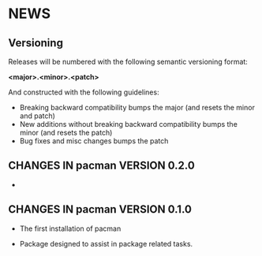 NEWS
====

Versioning
----------

Releases will be numbered with the following semantic versioning format:

<b>&lt;major&gt;.&lt;minor&gt;.&lt;patch&gt;</b>

And constructed with the following guidelines:

* Breaking backward compatibility bumps the major (and resets the minor
and patch)
* New additions without breaking backward compatibility bumps the minor
(and resets the patch)
* Bug fixes and misc changes bumps the patch




CHANGES IN pacman VERSION 0.2.0
----------------------------------------------------------------

*


CHANGES IN pacman VERSION 0.1.0
----------------------------------------------------------------

* The first installation of pacman

* Package designed to assist in package related tasks.